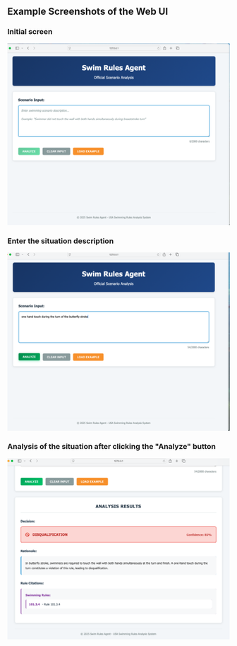 ## Example Screenshots of the Web UI

### Initial screen
![Screenshot 1](./images/swim_web1.png)

### Enter the situation description
![Screenshot 2](./images/swim_web2.png)

### Analysis of the situation after clicking the "Analyze" button
![Screenshot 3](./images/swim_web3.png)
